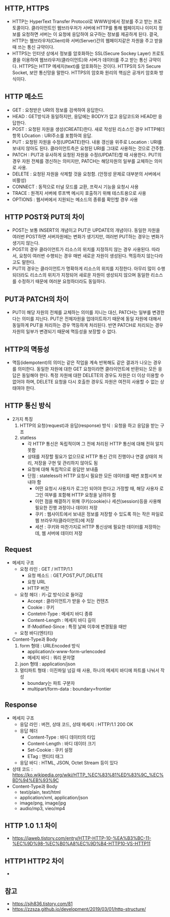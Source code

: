 ## HTTP, HTTPS
- HTTP는 HyperText Transfer Protocol로 WWW상에서 정보를 주고 받는 프로토콜이다. 클라이언트인 웹브라우저가 서버에 HTTP를 통해 웹페이지나 이미지 정보를 요청하면 서버는 이 요청에 응답하여 요구하는 정보를 제공하게 된다. 결국, HTTP는 웹브라우저(Client)와 서버(Server)간의 웹페이지같은 자원을 주고 받을 때 쓰는 통신 규약이다. 
- HTTPS는 인터넷 상에서 정보를 암호화하는 SSL(Secure Sockey Layer) 프로토콜을 이용하여 웹브라우저(클라이언트)와 서버가 데이터를 주고 받는 통신 규약이다. HTTPS는 HTTP 메세지(text)를 암호화하는 것이다. HTTPS의 S가 Secure Socket, 보안 통신망을 말한다. HTTPS의 암호화 원리의 핵심은 공개키 암호화 방식이다.

## HTTP 메소드
<ul>
  <li>GET : 요청받은 URI의 정보를 검색하여 응답한다.</li>
  <li>HEAD : GET방식과 동일하지만, 응답에는 BODY가 없고 응답코드와 HEAD만 응답한다.</li>
  <li>POST : 요청된 자원을 생성(CREATE)한다. 새로 작성된 리소스인 경우 HTTP헤더 항목 LOcation : URI주소를 포함하여 응답.</li>
  <li>PUT : 요청된 자원을 수정(UPDATE)한다. 내용 갱신을 위주로 Location : URI를 보내지 않아도 된다. 클라이언트측은 요청된 URI를 그대로 사용하는 것으로 간주함.</li>
  <li>PATCH : PUT과 유사하게 요청된 자원을 수정(UPDATE)할 때 사용한다. PUT의 경우 자원 전체를 갱신하는 의미지만, PATCH는 해당자원의 일부를 교체하는 의미로 사용.</li>
  <li>DELETE : 요청된 자원을 삭제할 것을 요청함. (안정성 문제로 대부분의 서버에서 비활성)</li>
  <li>CONNECT : 동적으로 터널 모드를 교환, 프락시 기능을 요청시 사용</li>
  <li>TRACE : 원격지 서버에 루프백 메시지 호출하기 위해 테스트용으로 사용</li>
  <li>OPTIONS : 웹서버에서 지원되는 메소드의 종류를 확인할 경우 사용</li>
</ul>

## HTTP POST와 PUT의 차이
- POST는 보통 INSERT의 개념이고 PUT은 UPDATE의 개념이다. 동일한 자원을 여러번 POST하면 서버자원에는 변화가 생기지만, 여러번 PUT하는 경우는 변화가 생기지 않는다.
- POST의 경우 클라이언트가 리소스의 위치를 지정하지 않는 경우 사용된다. 따라서, 요청이 여러번 수행되는 경우 매번 새로운 자원이 생성된다. 멱등하지 않는다라고도 말한다.
- PUT의 경우는 클라이언트가 명확하게 리소스의 위치를 지정한다. 아무리 많이 수행되더라도 리소스의 위치가 지정되어 새로운 자원이 생성되지 않으며 동일한 리소스를 수정하기 때문에 여러분 요청하더라도 동일하다.

## PUT과 PATCH의 차이
- PUT이 해당 자원의 전체를 교체하는 의미를 지니는 대신, PATCH는 일부를 변경한다는 의미를 지닌다. PUT은 전체자원을 업데이트하기 때문에 동일 자원에 대해서 동일하게 PUT을 처리하는 경우 멱등하게 처리된다. 반면 PATCH로 처리되는 경우 자원의 일부가 변경되기 때문에 멱등성을 보장할 수 없다.

## HTTP의 멱등성
- 멱등(idempotent)의 의미는 같은 작업을 계속 반복해도 같은 결과가 나오는 경우를 의미한다. 동일한 자원에 대한 GET 요청이라면 클라이언트에 반환되는 모든 응답은 동일해야 한다. 특정 자원에 대한 DELETE의 경우도 자원은 더 이상 이용할 수 없어야 하며, DELETE 요청을 다시 호출한 경우도 자원은 여전히 사용할 수 없는 상태여야 한다.

## HTTP 통신 방식
- 2가지 특징
  <ol>
  <li> HTTP의 요청(request)과 응답(response) 방식 : 요청을 하고 응답을 받는 구조</li>
  <li> statless 
    <ul><li>각 HTTP 통신은 독립적이며 그 전에 처리된 HTTP 통신에 대해 전혀 알지 못함</li>
      <li>상태를 저장할 필요가 없으므로 HTTP 통신 간의 진행이나 연결 상태의 처리, 저장을 구현 및 관리하지 않아도 됨</li>
      <li>요청에 대해 독립적으로 응답만 보내줌</li>
      <li>단점 : stateless라 HTTP 요청시 필요한 모든 데이터를 매번 포함시켜 보내야 함
        <ul><li>어떤 요청시 사용자가 로그인 되어야 한다고 가정할 때, 해당 사용자 로그인 여부를 포함해 HTTP 요청을 날려야 함</li>
          <li>이런 점을 해결하기 위해 쿠키(cookie)나 세션(session)등을 사용해 필요한 진행 과정이나 데이터 저장</li>
          <li>쿠키 : 웹사이트에서 보내온 정보를 저장할 수 있도록 하는 작은 파일로 웹 브라우저(클라이언트)에 저장</li>
          <li>세션 : 쿠키와 마찬가지로 HTTP 통신상에 필요한 데이터를 저장하는데, 웹 서버에 데이터 저장</li></ul></li></ul>
  </li></ol>

## Request
- 메세지 구조
  <ul><li>요청 라인 : GET / HTTP/1.1
  <ul><li>요청 메소드 : GET,POST,PUT,DELETE</li>
    <li>요청 URL</li>
    <li>HTTP 버전</li></ul></li>
  <li>요청 헤더 : 키-값 방식으로 들어감
    <ul><li>Accept : 클라이언트가 받을 수 있는 컨텐츠</li>
      <li>Cookie : 쿠키</li>
      <li>Contetnt-Type : 메세지 바디 종류</li>
      <li>Content-Length : 메세지 바디 길이</li>
      <li>If-Modified-Since : 특정 날짜 이후에 변경됬을 때만</li></ul></li>
  <li>요청 바디(엔티티)</li></ul>
- Content-Type과 Body
  <ol><li>form 형태 : URLEncoded 방식
  <ul><li>application/x-www-form-urlencoded</li>
    <li>메세지 바디 : 쿼리 문자열</li></ul></li>
  <li>json 형태 : application/json</li>
  <li>멀티파트 형태 : 이진파일 넘길 때 사용, 하나의 메세지 바디에 파트를 나눠서 작성
    <ul><li>boundary는 파트 구분자</li>
      <li>multipart/form-data : boundary=frontier</li></ul></li></ol>
      
## Response
- 메세지 구조
  <ul><li>응답 라인 : 버전, 상태 코드, 상태 메세지 : HTTP/1.1 200 OK</li>
  <li>응답 헤더
    <ul><li>Content-Type : 바디 데이터의 타입</li>
      <li>Content-Length : 바디 데이터 크기</li>
      <li>Set-Cookie : 쿠키 설정</li>
      <li>ETag : 엔티티 태그</li></ul></li>
  <li>응답 바디 : HTML, JSON, Octet Stream 등이 있다</li></ul>
- 상태 코드 : https://ko.wikipedia.org/wiki/HTTP_%EC%83%81%ED%83%9C_%EC%BD%94%EB%93%9C
- Content-Type과 Body
  <ul><li>text/plain, text/html</li>
    <li>application/xml, application/json</li>
    <li>image/png, image/jpg</li>
    <li>audio/mp3, vieo/mp4</li></ul>

## HTTP 1.0 1.1 차이
- https://jaweb.tistory.com/entry/HTTP-HTTP-10-%EA%B3%BC-11-%EC%9D%98-%EC%B0%A8%EC%9D%B4-HTTP10-VS-HTTP11

## HTTP1 HTTP2 차이
- 

## 참고
- https://sjh836.tistory.com/81
- https://zzsza.github.io/development/2019/03/01/http-structure/
